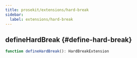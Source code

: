 ```yaml
---
title: prosekit/extensions/hard-break
sidebar:
  label: extensions/hard-break
---
```



## defineHardBreak {#define-hard-break}

```ts
function defineHardBreak(): HardBreakExtension
```
